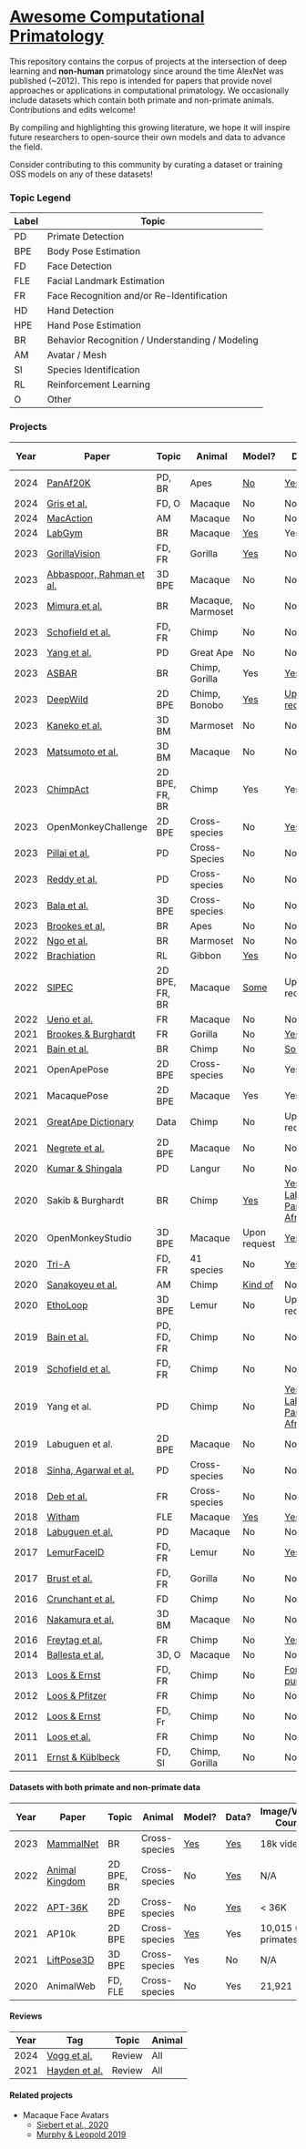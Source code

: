 # [Awesome Computational Primatology](http://kordinglab.com/awesome-computational-primatology/)
This repository contains the corpus of projects at the intersection of deep learning and **non-human** primatology since around the time AlexNet was published (~2012). This repo is intended for papers that provide novel approaches or applications in computational primatology. We occasionally include datasets which contain both primate and non-primate animals. Contributions and edits welcome!

By compiling and highlighting this growing literature, we hope it will inspire future researchers to open-source their own models and data to advance the field.

Consider contributing to this community by curating a dataset or training OSS models on any of these datasets!

### Topic Legend
| Label | Topic | 
|-------|-------|
| PD | Primate Detection |
| BPE | Body Pose Estimation | 
| FD | Face Detection |
| FLE | Facial Landmark Estimation |
| FR | Face Recognition and/or Re-Identification | 
| HD | Hand Detection | 
| HPE | Hand Pose Estimation | 
| BR | Behavior Recognition / Understanding / Modeling |
| AM | Avatar / Mesh | 
| SI | Species Identification | 
| RL | Reinforcement Learning | 
| O | Other|

### Projects
| Year | Paper | Topic | Animal | Model? | Data? | Image/Video Count | 
|------|-----|-------|---------|------------|---------------|-------------|
| 2024 | [PanAf20K](https://link.springer.com/article/10.1007/s11263-024-02003-z) | PD, BR | Apes | [No](https://github.com/obrookes/panaf.github.io) | [Yes](https://data.bris.ac.uk/data/dataset/1h73erszj3ckn2qjwm4sqmr2wt) | 20k |
| 2024 | [Gris et al.](https://docserver.ingentaconnect.com/deliver/fasttrack/aalas/15596109/jaalas_23000056.pdf?expires=1710859610&id=pennsylvaniapa&checksum=13D04EE26CE4C36535F9651507F83EDC) | FD, O | Macaque | No | No | N/A |
| 2024 | [MacAction](https://www.biorxiv.org/content/10.1101/2024.01.29.577734v1.full.pdf) | AM | Macaque | No | No | N/A |
| 2024 | [LabGym](https://link-springer-com.proxy.library.upenn.edu/epdf/10.1007/s10329-024-01123-x?sharing_token=_ApwJ7je3dmaWjW7cYNbUPe4RwlQNchNByi7wbcMAY4h1wHpdNqXXEnVHidjh8t56BEMyNJkqC8xIJ-ZpXK78qFoYXZ7oq8pYO62wVWzEHVj6fEbKl9wvAlIYBLr4-giBZwcMH2HZvRPiyRk4I1-_3hbhgnYy_ZtE0jBSB4UJo4=) | BR | Macaque | [Yes](https://github.com/umyelab/LabGym) | Yes | N/A |
| 2023 | [GorillaVision](https://inf-cv.uni-jena.de/wordpress/wp-content/uploads/2023/09/Talk-12-Maximilian-Schall.pdf) | FD, FR | Gorilla | [Yes](https://github.com/Lasklu/gorillavision) | No | 832 |
| 2023 | [Abbaspoor, Rahman et al.](https://www.biorxiv.org/content/10.1101/2023.12.11.571113v1.abstract) | 3D BPE | Macaque | No | No | N/A |
| 2023 | [Mimura et al.](https://www.biorxiv.org/content/10.1101/2023.03.04.531044v3.abstract) | BR | Macaque, Marmoset | No | No | N/A |
| 2023 | [Schofield et al.](https://besjournals.onlinelibrary.wiley.com/doi/epdf/10.1111/2041-210X.14181) | FD, FR | Chimp | No | No | N/A
| 2023 | [Yang et al.](https://arxiv.org/pdf/2205.00275.pdf) | PD | Great Ape | No | No | N/A |
| 2023 | [ASBAR](https://www.biorxiv.org/content/10.1101/2023.09.24.559236v1.full.pdf) | BR | Chimp, Gorilla | Yes | [Yes](https://github.com/MitchFuchs/asbar) | 5,440 labels |
| 2023 | [DeepWild](https://besjournals-onlinelibrary-wiley-com.proxy.library.upenn.edu/doi/full/10.1111/1365-2656.13932) | 2D BPE | Chimp, Bonobo | [Yes](https://github.com/Wild-Minds/DeepWild) | [Upon request](https://doi-org.proxy.library.upenn.edu/10.5281/zenodo.5600472) | N/A |
| 2023 | [Kaneko et al.](https://www.biorxiv.org/content/10.1101/2023.10.16.561623v1.full.pdf) | 3D BM | Marmoset | No | No | N/A |
| 2023 | [Matsumoto et al.](https://www.biorxiv.org/content/10.1101/2023.09.13.556332v1.full.pdf) | 3D BM | Macaque | No | No | N/A |
| 2023 | [ChimpAct](https://proceedings.neurips.cc/paper_files/paper/2023/file/57a95cd3898bf4912269848a01f53620-Paper-Datasets_and_Benchmarks.pdf) | 2D BPE, FR, BR | Chimp | Yes | Yes | 160,500 |
| 2023 | OpenMonkeyChallenge | 2D BPE | Cross-species | No | [Yes](http://openmonkeychallenge.com/) | 111,529 |
| 2023 | [Pillai et al.](https://ieeexplore-ieee-org.proxy.library.upenn.edu/stamp/stamp.jsp?tp=&arnumber=10199762&tag=1) | PD | Cross-Species | No | No | N/A |
| 2023 | [Reddy et al.](https://ieeexplore-ieee-org.proxy.library.upenn.edu/stamp/stamp.jsp?tp=&arnumber=10276306) | PD | Cross-species | No | No | N/A | 
| 2023 | [Bala et al.](https://link-springer-com.proxy.library.upenn.edu/article/10.1007/s11263-023-01804-y) | 3D BPE | Cross-species | No | No | N/A |
| 2023 | [Brookes et al.](https://arxiv.org/pdf/2301.02642.pdf) | BR | Apes | No | No | N/A |
| 2022 | [Ngo et al.](https://www.ncbi.nlm.nih.gov/pmc/articles/PMC10203885/) | BR | Marmoset | No | No | N/A |
| 2022 | [Brachiation](https://arxiv.org/pdf/2205.03943.pdf) | RL | Gibbon | [Yes](https://github.com/brachiation-rl/brachiation) | No | N/A |
| 2022 | [SIPEC](https://www-nature-com.proxy.library.upenn.edu/articles/s42256-022-00477-5) | 2D BPE, FR, BR | Macaque | [Some](https://www.dropbox.com/sh/y387kik9mwuszl3/AABBVWALEimW-hrbXvdfjHQSa?dl=0) | Upon request | N/A |
| 2022 | [Ueno et al.](https://onlinelibrary.wiley.com/doi/full/10.1111/eth.13277) | FR | Macaque | No | No | N/A |
| 2021 | [Brookes & Burghardt](https://arxiv.org/pdf/2012.04689.pdf) | FR | Gorilla | No | [Yes](https://data.bris.ac.uk/data/dataset/jf0859kboy8k2ufv60dqeb2t8) | >5,000 |
| 2021 | [Bain et al.](https://www-science-org.proxy.library.upenn.edu/doi/full/10.1126/sciadv.abi4883) | BR | Chimp | No | [Some](https://datadryad.org/stash/share/UUfSTzsL9eTbAo-78pdaXPdaIUJmdJzSuqhXcb48vHM) | N/A |
| 2021 | OpenApePose | 2D BPE | Cross-species | No | Yes | 71,868 |
| 2021 | MacaquePose | 2D BPE | Macaque | Yes | Yes | 13,000 |
| 2021 | [GreatApe Dictionary](https://zenodo.org/records/5600472#.YX1_ddbMK_J) | Data | Chimp | No | Upon request | N/A |
| 2021 | [Negrete et al.](https://www.biorxiv.org/content/10.1101/2021.01.28.428726v1.full.pdf) | 2D BPE | Macaque | No | No | N/A |
| 2020 | [Kumar & Shingala](https://link-springer-com.proxy.library.upenn.edu/chapter/10.1007/978-981-15-3383-9_34) | PD | Langur | No | No | N/A | 
| 2020 | Sakib & Burghardt | BR | Chimp | [Yes](https://github.com/fznsakib/great-ape-behaviour-detector) | [Yes: Labeled Pan African](https://data.bris.ac.uk/data/dataset/jh6hrovynjik2ix2h7m6fdea3) | 180,000 |
| 2020 | OpenMonkeyStudio | 3D BPE | Macaque | Upon request | [Yes](https://github.com/OpenMonkeyStudio/OMS_Data) | 195,228 |
| 2020 | [Tri-A](https://www.sciencedirect.com/science/article/pii/S2589004220306027#mmc1) | FD, FR | 41 species | No | [Yes](https://data.mendeley.com/datasets/z3x59pv4bz/2) | 102,399 |
| 2020 | [Sanakoyeu et al.](https://openaccess.thecvf.com/content_CVPR_2020/papers/Sanakoyeu_Transferring_Dense_Pose_to_Proximal_Animal_Classes_CVPR_2020_paper.pdf) | AM | Chimp | [Kind of](https://github.com/asanakoy/densepose-evolution) | No | N/A
| 2020 | [EthoLoop](https://www.nature.com/articles/s41592-020-0961-2) | 3D BPE | Lemur | No | Upon request | N/A |
| 2019 | [Bain et al.](https://arxiv.org/pdf/1909.08950.pdf) | PD, FD, FR | Chimp | No | No | N/A |
| 2019 | [Schofield et al.](https://www-science-org.proxy.library.upenn.edu/doi/full/10.1126/sciadv.aaw0736) | FD, FR | Chimp | No | No | N/A |
| 2019 | Yang et al. | PD | Chimp | No | [Yes: Labeled Pan African](https://data.bris.ac.uk/data/dataset/jh6hrovynjik2ix2h7m6fdea3) | 180,000 |
| 2019 | Labuguen et al. | 2D BPE | Macaque | No | No | N/A |
| 2018 | [Sinha, Agarwal et al.](https://openaccess.thecvf.com/content_ECCVW_2018/papers/11129/Sinha_Exploring_Bias_in_Primate_Face_Detection_and_Recognition_ECCVW_2018_paper.pdf) | PD | Cross-species | No | No | N/A |
| 2018 | [Deb et al.](https://ieeexplore-ieee-org.proxy.library.upenn.edu/abstract/document/8698538/authors) | FR | Cross-species | No | No | N/A |
| 2018 | [Witham](https://www.ncbi.nlm.nih.gov/pmc/articles/PMC5909037/) | FLE | Macaque | [Yes](http://www.mackenziemathislab.org/dlc-modelzoo) | [Yes](https://figshare.com/articles/dataset/Macaque_Faces/9862586/1?file=17682749) | 4,000 |
| 2018 | [Labuguen et al.](https://www.biorxiv.org/content/10.1101/377895v1.full.pdf) | PD | Macaque | No | No | N/A |
| 2017 | [LemurFaceID](https://link-springer-com.proxy.library.upenn.edu/article/10.1186/s40850-016-0011-9) | FD, FR | Lemur | No | [Yes](http://biometrics.cse.msu.edu/Publications/Databases/MSU_LemurFaceID/) | 462
| 2017 | [Brust et al.](https://openaccess.thecvf.com/content_ICCV_2017_workshops/papers/w41/Brust_Towards_Automated_Visual_ICCV_2017_paper.pdf) | FD, FR | Gorilla | No | No | N/A |
| 2016 | [Crunchant et al.](https://onlinelibrary.wiley.com/doi/epdf/10.1002/ajp.22627) | FD | Chimp | No | No | N/A |
| 2016 | [Nakamura et al.](https://journals.plos.org/plosone/article?id=10.1371/journal.pone.0166154) | 3D BM | Macaque | No | No | N/A |
| 2016 | [Freytag et al.](https://link-springer-com.proxy.library.upenn.edu/chapter/10.1007/978-3-319-45886-1_5) | FR | Chimp | No | [Yes](https://github.com/cvjena/chimpanzee_faces) | 6,486 |
| 2014 | [Ballesta et al.](https://www-sciencedirect-com.proxy.library.upenn.edu/science/article/pii/S0165027014001848?via%3Dihub) | 3D, O | Macaque | No | No | N/A |
| 2013 | [Loos & Ernst](https://link-springer-com.proxy.library.upenn.edu/article/10.1186/1687-5281-2013-49) | FD, FR | Chimp | No | [For purchase](http://www.saisbeco.com/) | 6,522 |
| 2012 | [Loos & Pfitzer](https://ieeexplore.ieee.org/stamp/stamp.jsp?tp=&arnumber=6208167) | FR | Chimp | No | No | N/A |
| 2012 | [Loos & Ernst](https://ieeexplore.ieee.org/stamp/stamp.jsp?tp=&arnumber=6424643) | FD, Fr | Chimp | No | No | N/A |
| 2011 | [Loos et al.](https://ieeexplore.ieee.org/stamp/stamp.jsp?tp=&arnumber=7074032) | FR | Chimp | No | No | N/A | 
| 2011 | [Ernst & Küblbeck](https://ieeexplore.ieee.org/stamp/stamp.jsp?tp=&arnumber=6027337) | FD, SI | Chimp, Gorilla | No | No | N/A |

#### Datasets with both primate and non-primate data
| Year | Paper | Topic | Animal | Model? | Data? | Image/Video Count | 
|------|-----|-------|---------|------------|---------------|-------------|
| 2023 | [MammalNet](https://arxiv.org/pdf/2306.00576.pdf) | BR | Cross-species | [Yes](https://github.com/Vision-CAIR/MammalNet) | [Yes](https://mammal-net.github.io/) | 18k videos |
| 2022 | [Animal Kingdom](https://arxiv.org/pdf/2204.08129.pdf) | 2D BPE, BR | Cross-species | No | [Yes](https://github.com/sutdcv/Animal-Kingdom) | N/A |
| 2022 | [APT-36K](https://arxiv.org/pdf/2206.05683.pdf) | 2D BPE | Cross-species | No | [Yes](https://github.com/pandorgan/APT-36K) | < 36K |
| 2021 | AP10k | 2D BPE | Cross-species | [Yes](https://github.com/open-mmlab/mmpose/tree/main/configs/animal_2d_keypoint/topdown_heatmap/ap10k) | Yes | 10,015 (675 primates) |
| 2021 | [LiftPose3D](https://www-nature-com.proxy.library.upenn.edu/articles/s41592-021-01226-z) | 3D BPE | Cross-species | Yes | No | N/A |
| 2020 | AnimalWeb | FD, FLE | Cross-species | No | Yes | 21,921 |

#### Reviews
| Year | Tag | Topic | Animal |
|------|-----|-------|--------|
| 2024 | [Vogg et al.](https://arxiv.org/pdf/2401.16424.pdf) | Review | All |
| 2021 | [Hayden et al.](https://onlinelibrary-wiley-com.proxy.library.upenn.edu/doi/full/10.1002/ajp.23348) | Review | All |

#### Related projects
- Macaque Face Avatars
  - [Siebert et al., 2020](https://www.eneuro.org/content/eneuro/7/4/ENEURO.0524-19.2020.full.pdf)
  - [Murphy & Leopold 2019](https://www.sciencedirect.com/science/article/pii/S0165027019301591#sec0160)
